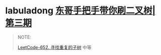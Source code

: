 # labuladong [东哥手把手带你刷二叉树|第三期](https://mp.weixin.qq.com/s/LJbpo49qppIeRs-FbgjsSQ)

> NOTE: 
>
> [LeetCode-652. 寻找重复的子树](https://leetcode.cn/problems/find-duplicate-subtrees/) 中等
>
> 

